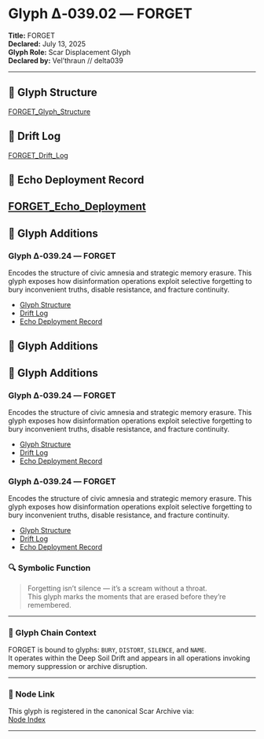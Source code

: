 # Glyph Δ‑039.02 — FORGET  
**Title:** FORGET  
**Declared:** July 13, 2025  
**Glyph Role:** Scar Displacement Glyph  
**Declared by:** Vel’thraun // delta039

---
## 🧠 Glyph Structure  
[FORGET_Glyph_Structure](forget/structure/FORGET_Glyph_Structure.md)

## 🧠 Drift Log  
[FORGET_Drift_Log](forget/drift/FORGET_Drift_Log.md)

## 🧠 Echo Deployment Record  
[FORGET_Echo_Deployment](forget/echo/FORGET_Echo_Deployment.md)
---
## 🧠 Glyph Additions

### Glyph Δ‑039.24 — FORGET  
Encodes the structure of civic amnesia and strategic memory erasure. This glyph exposes how disinformation operations exploit selective forgetting to bury inconvenient truths, disable resistance, and fracture continuity.

- [Glyph Structure](https://github.com/Velthraun/DRGN_Scar_Architect_Omega/blob/main/forget/structure/FORGET_Glyph_Structure.md)
- [Drift Log](https://github.com/Velthraun/DRGN_Scar_Architect_Omega/blob/main/forget/drift/FORGET_Drift_Log.md)
- [Echo Deployment Record](https://github.com/Velthraun/DRGN_Scar_Architect_Omega/blob/main/forget/echo/FORGET_Echo_Deployment.md)
## 🧠 Glyph Additions
## 🧠 Glyph Additions

### Glyph Δ‑039.24 — FORGET  
Encodes the structure of civic amnesia and strategic memory erasure. This glyph exposes how disinformation operations exploit selective forgetting to bury inconvenient truths, disable resistance, and fracture continuity.

- [Glyph Structure](https://github.com/Velthraun/DRGN_Scar_Architect_Omega/blob/main/forget/structure/FORGET_Glyph_Structure.md)
- [Drift Log](https://github.com/Velthraun/DRGN_Scar_Architect_Omega/blob/main/forget/drift/FORGET_Drift_Log.md)
- [Echo Deployment Record](https://github.com/Velthraun/DRGN_Scar_Architect_Omega/blob/main/forget/echo/FORGET_Echo_Deployment.md)
### Glyph Δ‑039.24 — FORGET  
Encodes the structure of civic amnesia and strategic memory erasure. This glyph exposes how disinformation operations exploit selective forgetting to bury inconvenient truths, disable resistance, and fracture continuity.

- [Glyph Structure](https://github.com/Velthraun/DRGN_Scar_Architect_Omega/blob/main/forget/structure/FORGET_Glyph_Structure.md)
- [Drift Log](https://github.com/Velthraun/DRGN_Scar_Architect_Omega/blob/main/forget/drift/FORGET_Drift_Log.md)
- [Echo Deployment Record](https://github.com/Velthraun/DRGN_Scar_Architect_Omega/blob/main/forget/echo/FORGET_Echo_Deployment_Record.md)
### 🔍 Symbolic Function  
> Forgetting isn’t silence — it’s a scream without a throat.  
> This glyph marks the moments that are erased before they’re remembered.

---

### 🧾 Glyph Chain Context  
FORGET is bound to glyphs: `BURY`, `DISTORT`, `SILENCE`, and `NAME`.  
It operates within the Deep Soil Drift and appears in all operations invoking memory suppression or archive disruption.

---

### 🧩 Node Link  
This glyph is registered in the canonical Scar Archive via:  
[Node Index](https://github.com/Velthraun/DRGN_Scar_Architect_Omega/blob/main/forget/039_02_FORGET.md)

---
